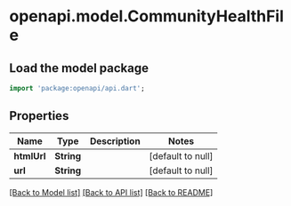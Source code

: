 # openapi.model.CommunityHealthFile

## Load the model package
```dart
import 'package:openapi/api.dart';
```

## Properties
Name | Type | Description | Notes
------------ | ------------- | ------------- | -------------
**htmlUrl** | **String** |  | [default to null]
**url** | **String** |  | [default to null]

[[Back to Model list]](../README.md#documentation-for-models) [[Back to API list]](../README.md#documentation-for-api-endpoints) [[Back to README]](../README.md)


